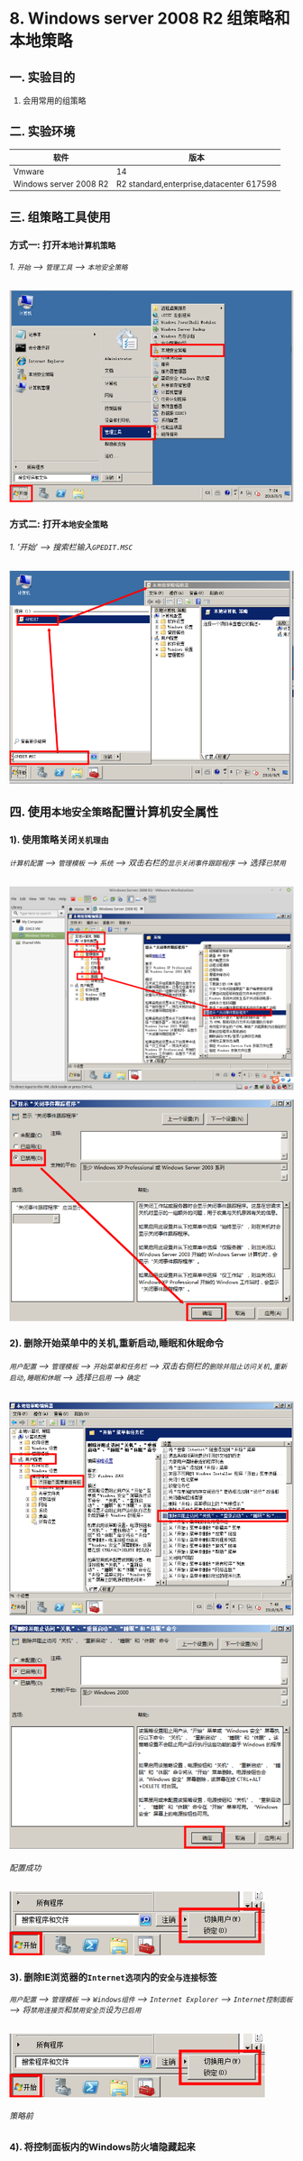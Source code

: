 # 8. Windows server 2008 R2 组策略和本地策略

## 一. 实验目的
1. 会用常用的组策略

## 二. 实验环境

|软件|版本|
|----|----|
|Vmware| 14 |
|Windows server 2008 R2|R2 standard,enterprise,datacenter 617598|

## 三. 组策略工具使用

### 方式一: 打开`本地计算机策略`

###### 1. `开始` --> `管理工具` --> `本地安全策略`

![](/windows/win2008R2/base/image/grouppolicy-1.png)

### 方式二: 打开`本地安全策略`

###### 1. '开始' --> 搜索栏输入`GPEDIT.MSC`


![](/windows/win2008R2/base/image/grouppolicy-2.png)

## 四. 使用`本地安全策略`配置计算机安全属性

### 1). 使用策略关闭`关机理由`

###### `计算机配置` --> `管理模板` --> `系统` --> 双击右栏的`显示关闭事件跟踪程序` --> 选择`已禁用`

![](/windows/win2008R2/base/image/grouppolicy-3.png)

![](/windows/win2008R2/base/image/grouppolicy-4.png)

### 2). 删除开始菜单中的关机,重新启动,睡眠和休眠命令

###### `用户配置` --> `管理模板` --> `开始菜单和任务栏` --> 双击右侧栏的`删除并阻止访问关机,重新启动,睡眠和休眠` --> 选择`已启用` --> `确定`

![](/windows/win2008R2/base/image/grouppolicy-5.png)

![](/windows/win2008R2/base/image/grouppolicy-6.png)

###### 配置成功

![](/windows/win2008R2/base/image/grouppolicy-7.png)

### 3). 删除IE浏览器的`Internet选项`内的`安全与连接`标签

###### `用户配置` --> `管理模板` --> `Windows组件` --> `Internet Explorer` --> `Internet控制面板` --> 将`禁用连接页`和`禁用安全页`设为`已启用`
![](/windows/win2008R2/base/image/grouppolicy-7.png)

###### 策略前

### 4). 将控制面板内的Windows防火墙隐藏起来



















 
